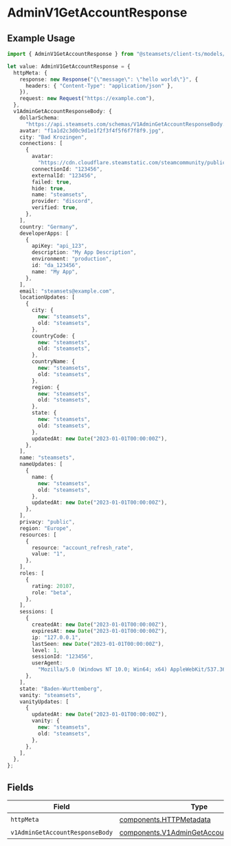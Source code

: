 # AdminV1GetAccountResponse

## Example Usage

```typescript
import { AdminV1GetAccountResponse } from "@steamsets/client-ts/models/operations";

let value: AdminV1GetAccountResponse = {
  httpMeta: {
    response: new Response("{\"message\": \"hello world\"}", {
      headers: { "Content-Type": "application/json" },
    }),
    request: new Request("https://example.com"),
  },
  v1AdminGetAccountResponseBody: {
    dollarSchema:
      "https://api.steamsets.com/schemas/V1AdminGetAccountResponseBody.json",
    avatar: "f1a1d2c3d0c9d1e1f2f3f4f5f6f7f8f9.jpg",
    city: "Bad Krozingen",
    connections: [
      {
        avatar:
          "https://cdn.cloudflare.steamstatic.com/steamcommunity/public/images/avatars/f1/f1a1d2c3d0c9d1e1f2f3f4f5f6f7f8f9.jpg",
        connectionId: "123456",
        externalId: "123456",
        failed: true,
        hide: true,
        name: "steamsets",
        provider: "discord",
        verified: true,
      },
    ],
    country: "Germany",
    developerApps: [
      {
        apiKey: "api_123",
        description: "My App Description",
        environment: "production",
        id: "da_123456",
        name: "My App",
      },
    ],
    email: "steamsets@example.com",
    locationUpdates: [
      {
        city: {
          new: "steamsets",
          old: "steamsets",
        },
        countryCode: {
          new: "steamsets",
          old: "steamsets",
        },
        countryName: {
          new: "steamsets",
          old: "steamsets",
        },
        region: {
          new: "steamsets",
          old: "steamsets",
        },
        state: {
          new: "steamsets",
          old: "steamsets",
        },
        updatedAt: new Date("2023-01-01T00:00:00Z"),
      },
    ],
    name: "steamsets",
    nameUpdates: [
      {
        name: {
          new: "steamsets",
          old: "steamsets",
        },
        updatedAt: new Date("2023-01-01T00:00:00Z"),
      },
    ],
    privacy: "public",
    region: "Europe",
    resources: [
      {
        resource: "account_refresh_rate",
        value: "1",
      },
    ],
    roles: [
      {
        rating: 20107,
        role: "beta",
      },
    ],
    sessions: [
      {
        createdAt: new Date("2023-01-01T00:00:00Z"),
        expiresAt: new Date("2023-01-01T00:00:00Z"),
        ip: "127.0.0.1",
        lastSeen: new Date("2023-01-01T00:00:00Z"),
        level: 1,
        sessionId: "123456",
        userAgent:
          "Mozilla/5.0 (Windows NT 10.0; Win64; x64) AppleWebKit/537.36 (KHTML, like Gecko) Chrome/91.0.4472.124 Safari/537.36",
      },
    ],
    state: "Baden-Wurttemberg",
    vanity: "steamsets",
    vanityUpdates: [
      {
        updatedAt: new Date("2023-01-01T00:00:00Z"),
        vanity: {
          new: "steamsets",
          old: "steamsets",
        },
      },
    ],
  },
};
```

## Fields

| Field                                                                                                | Type                                                                                                 | Required                                                                                             | Description                                                                                          |
| ---------------------------------------------------------------------------------------------------- | ---------------------------------------------------------------------------------------------------- | ---------------------------------------------------------------------------------------------------- | ---------------------------------------------------------------------------------------------------- |
| `httpMeta`                                                                                           | [components.HTTPMetadata](../../models/components/httpmetadata.md)                                   | :heavy_check_mark:                                                                                   | N/A                                                                                                  |
| `v1AdminGetAccountResponseBody`                                                                      | [components.V1AdminGetAccountResponseBody](../../models/components/v1admingetaccountresponsebody.md) | :heavy_minus_sign:                                                                                   | OK                                                                                                   |